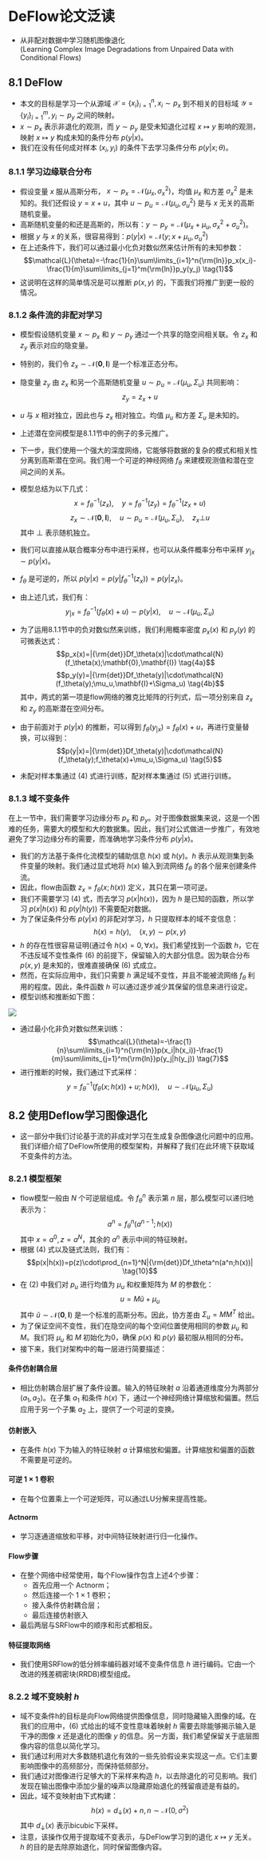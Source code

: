 # DeFlow论文泛读
- 从非配对数据中学习随机图像退化</br>
(Learning Complex Image Degradations from Unpaired Data with Conditional Flows)

## 8.1 DeFlow
- 本文的目标是学习一个从源域 $\mathcal{X}=\{x_i\}^n_{i=1},x_i{\sim}p_x$ 到不相关的目标域 $\mathcal{Y}=\{y_i\}^m_{i=1},y_i{\sim}p_y$ 之间的映射。
- $x{\sim}p_x$ 表示非退化的观测，而 $y{\sim}p_y$ 是受未知退化过程 $x{\mapsto}y$ 影响的观测，映射 $x{\mapsto}y$ 构成未知的条件分布 $p(y|x)$。
- 我们在没有任何成对样本 $(x_i,y_i)$ 的条件下去学习条件分布 $p(y|x;\theta)$。

### 8.1.1 学习边缘联合分布
- 假设变量 $x$ 服从高斯分布， $x{\sim}p_x=\mathcal{N}(\mu_x,\sigma_x^2)$，均值 $\mu_x$ 和方差 $\sigma_x^2$ 是未知的。我们还假设 $y=x+u$，其中 $u{\sim}p_u=\mathcal{N}(\mu_u,\sigma_u^2)$ 是与 $x$ 无关的高斯随机变量。
- 高斯随机变量的和还是高斯的，所以有：$y{\sim}p_y=\mathcal{N}(\mu_x+\mu_u,\sigma_x^2+\sigma_u^2)$。
- 根据 $y$ 与 $x$ 的关系，很容易得到：$p(y|x)=\mathcal{N}(y;x+\mu_u,\sigma_u^2)$
- 在上述条件下，我们可以通过最小化负对数似然来估计所有的未知参数：
$$\mathcal{L}(\theta)=-\frac{1}{n}\sum\limits_{i=1}^n{\rm{ln}}p_x(x_i)-\frac{1}{m}\sum\limits_{j=1}^m{\rm{ln}}p_y(y_j) \tag{1}$$
- 这说明在这样的简单情况是可以推断 $p(x,y)$ 的，下面我们将推广到更一般的情况。

### 8.1.2 条件流的非配对学习
- 模型假设随机变量 $x{\sim}p_x$ 和 $y{\sim}p_y$ 通过一个共享的隐空间相关联。令 $z_x$ 和 $z_y$ 表示对应的隐变量。
- 特别的，我们令 $z_x{\sim}\mathcal{N}(\mathbf{0},\mathbf{I})$ 是一个标准正态分布。
- 隐变量 $z_y$ 由 $z_x$ 和另一个高斯随机变量 $u{\sim}p_u=\mathcal{N}(\mu_u,\Sigma_u)$ 共同影响：
$$z_y=z_x+u$$
- $u$ 与 $x$ 相对独立，因此也与 $z_x$ 相对独立。均值 $\mu_u$ 和方差 $\Sigma_u$ 是未知的。
- 上述潜在空间模型是8.1.1节中的例子的多元推广。
- 下一步，我们使用一个强大的深度网络，它能够将数据的复杂的模式和相关性分离到高斯潜在空间。我们用一个可逆的神经网络 $f_\theta$ 来建模观测值和潜在空间之间的关系。
- 模型总结为以下几式：
$$x=f_\theta^{-1}(z_x),{\quad}y=f_\theta^{-1}(z_y)=f_\theta^{-1}(z_x+u) \tag{2a}$$
$$z_x{\sim}\mathcal{N}(\mathbf{0},\mathbf{I}),{\quad}u{\sim}p_u=\mathcal{N}(\mu_u,\Sigma_u),{\quad}z_x{\bot}u \tag{2b}$$
其中 $\bot$ 表示随机独立。

- 我们可以直接从联合概率分布中进行采样，也可以从条件概率分布中采样 $y_{|x}{\sim}p(y|x)$。
- $f_\theta$ 是可逆的，所以 $p(y|x)=p(y|f_\theta^{-1}(z_x))=p(y|z_x)$。
- 由上述几式，我们有：
$$y_{|x}=f_\theta^{-1}(f_\theta(x)+u){\sim}p(y|x),{\quad}u{\sim}\mathcal{N}(\mu_u,\Sigma_u) \tag{3}$$
- 为了运用8.1.1节中的负对数似然来训练，我们利用概率密度 $p_x(x)$ 和 $p_y(y)$ 的可微表达式：
$$p_x(x)=|{\rm{det}}Df_\theta(x)|\cdot\mathcal{N}(f_\theta(x);\mathbf{0},\mathbf{I}) \tag{4a}$$
$$p_y(y)=|{\rm{det}}Df_\theta(y)|\cdot\mathcal{N}(f_\theta(y);\mu_u,\mathbf{I}+\Sigma_u) \tag{4b}$$
其中，两式的第一项是flow网络的雅克比矩阵的行列式，后一项分别来自 $z_x$ 和 $z_y$ 的高斯潜在空间分布。
- 由于前面对于 $p(y|x)$ 的推断，可以得到 $f_\theta(y_{|x})=f_\theta(x)+u$，再进行变量替换，可以得到：
$$p(y|x)=|{\rm{det}}Df_\theta(y)|\cdot\mathcal{N}(f_\theta(y);f_\theta(x)+\mu_u,\Sigma_u) \tag{5}$$
- 未配对样本集通过 $(4)$ 式进行训练，配对样本集通过 $(5)$ 式进行训练。

### 8.1.3 域不变条件
在上一节中，我们需要学习边缘分布 $p_x$ 和 $p_y$。对于图像数据集来说，这是一个困难的任务，需要大的模型和大的数据集。因此，我们对公式做进一步推广，有效地避免了学习边缘分布的需要，而准确地学习条件分布 $p(y|x)$。
- 我们的方法基于条件化流模型的辅助信息 $h(x)$ 或 $h(y)$。$h$ 表示从观测集到条件变量的映射。我们通过显式地将 $h(x)$ 输入到流网络 $f_\theta$ 的各个层来创建条件流。
- 因此，flow由函数 $z_x=f_\theta(x;h(x))$ 定义，其只在第一项可逆。
- 我们不需要学习 $(4)$ 式，而去学习 $p(x|h(x))$，因为 $h$ 是已知的函数，所以学习 $p(x|h(x))$ 和 $p(y|h(y))$ 不需要配对数据。
- 为了保证条件分布 $p(y|x)$ 的非配对学习，$h$ 只提取样本的域不变信息：
$$h(x)=h(y),{\quad}(x,y){\sim}p(x,y) \tag{6}$$
- $h$ 的存在性很容易证明(通过令 $h(x)=0,{\forall}x$)。我们希望找到一个函数 $h$，它在不违反域不变性条件 $(6)$ 的前提下，保留输入的大部分信息。因为联合分布 $p(x,y)$ 是未知的，很难直接确保 $(6)$ 式成立。
- 然而，在实际应用中，我们只需要 $h$ 满足域不变性，并且不能被流网络 $f_\theta$ 利用的程度。因此，条件函数 $h$ 可以通过逐步减少其保留的信息来进行设定。
- 模型训练和推断如下图：

![](./img/8.1DeFlow.png)

- 通过最小化非负对数似然来训练：
$$\mathcal{L}(\theta)=-\frac{1}{n}\sum\limits_{i=1}^n{\rm{ln}}p(x_i|h(x_i))-\frac{1}{m}\sum\limits_{j=1}^m{\rm{ln}}p(y_j|h(y_j)) \tag{7}$$
- 进行推断的时候，我们通过下式采样：
$$y=f_\theta^{-1}\left(f_\theta(x;h(x))+u;h(x)\right),{\quad}u{\sim}\mathcal{N}(\mu_u,\Sigma_u) \tag{8}$$

## 8.2 使用Deflow学习图像退化
- 这一部分中我们讨论基于流的非成对学习在生成复杂图像退化问题中的应用。我们详细介绍了DeFlow所使用的模型架构，并解释了我们在此环境下获取域不变条件的方法。

### 8.2.1 模型框架
- flow模型一般由 $N$ 个可逆层组成。令 $f_\theta^n$ 表示第 $n$ 层，那么模型可以递归地表示为：
$$a^n=f_\theta^n(a^{n-1};h(x)) \tag{9}$$
其中 $x=a^0,z=a^N$，其余的 $a^n$ 表示中间的特征映射。
- 根据 $(4)$ 式以及链式法则，我们有：
$$p(x|h(x))=p(z)\cdot\prod_{n=1}^N|{\rm{det}}Df_\theta^n(a^n;h(x))| \tag{10}$$
- 在 $(2)$ 中我们对 $p_u$ 进行均值为 $\mu_u$ 和权重矩阵为 $M$ 的参数化：
$$u=M\tilde{u}+\mu_u$$
其中 $\tilde{u}{\sim}\mathcal{N}(\mathbf{0},\mathbf{I})$ 是一个标准的高斯分布。因此，协方差由 $\Sigma_u=MM^T$ 给出。
- 为了保证空间不变性，我们在隐空间的每个空间位置使用相同的参数 $\mu_u$ 和 $M$。我们将 $\mu_u$ 和 $M$ 初始化为0，确保 $p(x)$ 和 $p(y)$ 最初服从相同的分布。
- 接下来，我们对架构中的每一层进行简要描述：
#### 条件仿射耦合层
- 相比仿射耦合层扩展了条件设置。输入的特征映射 $a$ 沿着通道维度分为两部分 $(a_1,a_2)$。在子集 $a_1$ 和条件 $h(x)$ 下，通过一个神经网络计算缩放和偏置。然后应用于另一个子集 $a_2$ 上，提供了一个可逆的变换。

#### 仿射嵌入
- 在条件 $h(x)$ 下为输入的特征映射 $a$ 计算缩放和偏置。计算缩放和偏置的函数不需要是可逆的。

#### 可逆 $1{\times}1$ 卷积
- 在每个位置乘上一个可逆矩阵，可以通过LU分解来提高性能。

#### Actnorm
- 学习逐通道缩放和平移，对中间特征映射进行归一化操作。

#### Flow步骤
- 在整个网络中经常使用，每个Flow操作包含上述4个步骤：
    - 首先应用一个 Actnorm；
    - 然后连接一个 $1{\times}1$ 卷积；
    - 接入条件仿射耦合层；
    - 最后连接仿射嵌入
- 最后两层与SRFlow中的顺序和形式都相反。

#### 特征提取网络
- 我们使用SRFlow的低分辨率编码器对域不变条件信息 $h$ 进行编码。它由一个改进的残差稠密块(RRDB)模型组成。

### 8.2.2 域不变映射 $h$
- 域不变条件h的目标是向Flow网络提供图像信息，同时隐藏输入图像的域。在我们的应用中，$(6)$ 式给出的域不变性意味着映射 $h$ 需要去除能够揭示输入是干净的图像 $x$ 还是退化的图像 $y$ 的信息。另一方面，我们希望保留关于底层图像内容的信息以简化学习。
- 我们通过利用对大多数随机退化有效的一些先验假设来实现这一点。它们主要影响图像中的高频部分，而保持低频部分。
- 我们通过对图像进行足够大的下采样来构造 $h$，以去除退化的可见影响。我们发现在输出图像中添加少量的噪声以隐藏原始退化的残留痕迹是有益的。
- 因此，域不变映射由下式构建：
$$h(x)=d_\downarrow(x)+n,n{\sim}\mathcal{N}(0,\sigma^2)$$
其中 $d_\downarrow(x)$ 表示bicubic下采样。
- 注意，该操作仅用于提取域不变表示，与DeFlow学习到的退化 $x{\mapsto}y$ 无关。$h$ 的目的是去除原始退化，同时保留图像内容。